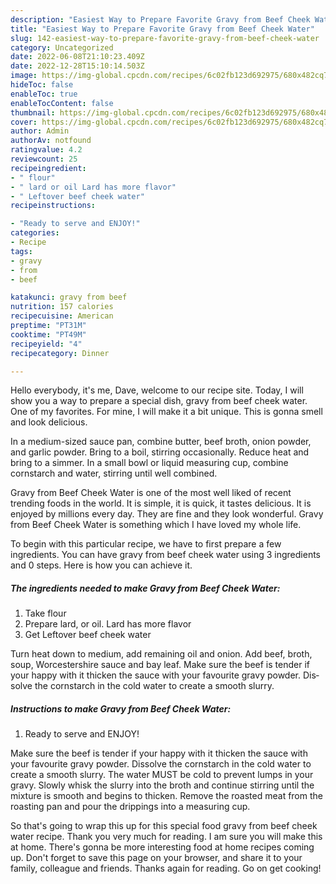 ```yaml
---
description: "Easiest Way to Prepare Favorite Gravy from Beef Cheek Water"
title: "Easiest Way to Prepare Favorite Gravy from Beef Cheek Water"
slug: 142-easiest-way-to-prepare-favorite-gravy-from-beef-cheek-water
category: Uncategorized
date: 2022-06-08T21:10:23.409Z
date: 2022-12-28T15:10:14.503Z
image: https://img-global.cpcdn.com/recipes/6c02fb123d692975/680x482cq70/gravy-from-beef-cheek-water-recipe-main-photo.jpg
hideToc: false
enableToc: true
enableTocContent: false
thumbnail: https://img-global.cpcdn.com/recipes/6c02fb123d692975/680x482cq70/gravy-from-beef-cheek-water-recipe-main-photo.jpg
cover: https://img-global.cpcdn.com/recipes/6c02fb123d692975/680x482cq70/gravy-from-beef-cheek-water-recipe-main-photo.jpg
author: Admin
authorAv: notfound
ratingvalue: 4.2
reviewcount: 25
recipeingredient:
- " flour"
- " lard or oil Lard has more flavor"
- " Leftover beef cheek water"
recipeinstructions:

- "Ready to serve and ENJOY!"
categories:
- Recipe
tags:
- gravy
- from
- beef

katakunci: gravy from beef 
nutrition: 157 calories
recipecuisine: American
preptime: "PT31M"
cooktime: "PT49M"
recipeyield: "4"
recipecategory: Dinner

---
```



Hello everybody, it's me, Dave, welcome to our recipe site. Today, I will show you a way to prepare a special dish, gravy from beef cheek water. One of my favorites. For mine, I will make it a bit unique. This is gonna smell and look delicious.

In a medium-sized sauce pan, combine butter, beef broth, onion powder, and garlic powder. Bring to a boil, stirring occasionally. Reduce heat and bring to a simmer. In a small bowl or liquid measuring cup, combine cornstarch and water, stirring until well combined.

Gravy from Beef Cheek Water is one of the most well liked of recent trending foods in the world. It is simple, it is quick, it tastes delicious. It is enjoyed by millions every day. They are fine and they look wonderful. Gravy from Beef Cheek Water is something which I have loved my whole life.


To begin with this particular recipe, we have to first prepare a few ingredients. You can have gravy from beef cheek water using 3 ingredients and 0 steps. Here is how you can achieve it.

<!--inarticleads1-->

##### The ingredients needed to make Gravy from Beef Cheek Water:

1. Take  flour
1. Prepare  lard, or oil. Lard has more flavor
1. Get  Leftover beef cheek water


Turn heat down to medium, add remaining oil and onion. Add beef, broth, soup, Worcestershire sauce and bay leaf. Make sure the beef is tender if your happy with it thicken the sauce with your favourite gravy powder. Dis­solve the corn­starch in the cold water to cre­ate a smooth slur­ry. 

<!--inarticleads2-->

##### Instructions to make Gravy from Beef Cheek Water:


1. Ready to serve and ENJOY!

Make sure the beef is tender if your happy with it thicken the sauce with your favourite gravy powder. Dis­solve the corn­starch in the cold water to cre­ate a smooth slur­ry. The water MUST be cold to pre­vent lumps in your gravy. Slow­ly whisk the slur­ry into the broth and con­tin­ue stir­ring until the mix­ture is smooth and begins to thicken. Remove the roasted meat from the roasting pan and pour the drippings into a measuring cup. 

So that's going to wrap this up for this special food gravy from beef cheek water recipe. Thank you very much for reading. I am sure you will make this at home. There's gonna be more interesting food at home recipes coming up. Don't forget to save this page on your browser, and share it to your family, colleague and friends. Thanks again for reading. Go on get cooking!
